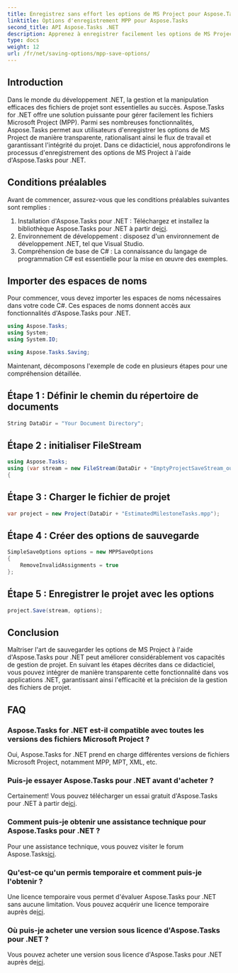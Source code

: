 ```yaml
---
title: Enregistrez sans effort les options de MS Project pour Aspose.Tasks
linktitle: Options d'enregistrement MPP pour Aspose.Tasks
second_title: API Aspose.Tasks .NET
description: Apprenez à enregistrer facilement les options de MS Project avec Aspose.Tasks pour .NET. Boostez l’efficacité de votre gestion de projet.
type: docs
weight: 12
url: /fr/net/saving-options/mpp-save-options/
---
```

## Introduction
Dans le monde du développement .NET, la gestion et la manipulation efficaces des fichiers de projet sont essentielles au succès. Aspose.Tasks for .NET offre une solution puissante pour gérer facilement les fichiers Microsoft Project (MPP). Parmi ses nombreuses fonctionnalités, Aspose.Tasks permet aux utilisateurs d'enregistrer les options de MS Project de manière transparente, rationalisant ainsi le flux de travail et garantissant l'intégrité du projet. Dans ce didacticiel, nous approfondirons le processus d'enregistrement des options de MS Project à l'aide d'Aspose.Tasks pour .NET.
## Conditions préalables
Avant de commencer, assurez-vous que les conditions préalables suivantes sont remplies :
1.  Installation d'Aspose.Tasks pour .NET : Téléchargez et installez la bibliothèque Aspose.Tasks pour .NET à partir de[ici](https://releases.aspose.com/tasks/net/).
2. Environnement de développement : disposez d'un environnement de développement .NET, tel que Visual Studio.
3. Compréhension de base de C# : La connaissance du langage de programmation C# est essentielle pour la mise en œuvre des exemples.

## Importer des espaces de noms
Pour commencer, vous devez importer les espaces de noms nécessaires dans votre code C#. Ces espaces de noms donnent accès aux fonctionnalités d'Aspose.Tasks pour .NET.

```csharp
using Aspose.Tasks;
using System;
using System.IO;

using Aspose.Tasks.Saving;
```

Maintenant, décomposons l'exemple de code en plusieurs étapes pour une compréhension détaillée.
## Étape 1 : Définir le chemin du répertoire de documents
```csharp
String DataDir = "Your Document Directory";
```
## Étape 2 : initialiser FileStream
```csharp
using Aspose.Tasks;
using (var stream = new FileStream(DataDir + "EmptyProjectSaveStream_out.xml", FileMode.Create, FileAccess.Write))
{
```
## Étape 3 : Charger le fichier de projet
```csharp
var project = new Project(DataDir + "EstimatedMilestoneTasks.mpp");
```
## Étape 4 : Créer des options de sauvegarde
```csharp
SimpleSaveOptions options = new MPPSaveOptions
{
	RemoveInvalidAssignments = true
};
```
## Étape 5 : Enregistrer le projet avec les options
```csharp
project.Save(stream, options);
```

## Conclusion
Maîtriser l'art de sauvegarder les options de MS Project à l'aide d'Aspose.Tasks pour .NET peut améliorer considérablement vos capacités de gestion de projet. En suivant les étapes décrites dans ce didacticiel, vous pouvez intégrer de manière transparente cette fonctionnalité dans vos applications .NET, garantissant ainsi l'efficacité et la précision de la gestion des fichiers de projet.

## FAQ
### Aspose.Tasks for .NET est-il compatible avec toutes les versions des fichiers Microsoft Project ?
Oui, Aspose.Tasks for .NET prend en charge différentes versions de fichiers Microsoft Project, notamment MPP, MPT, XML, etc.
### Puis-je essayer Aspose.Tasks pour .NET avant d'acheter ?
 Certainement! Vous pouvez télécharger un essai gratuit d'Aspose.Tasks pour .NET à partir de[ici](https://releases.aspose.com/).
### Comment puis-je obtenir une assistance technique pour Aspose.Tasks pour .NET ?
Pour une assistance technique, vous pouvez visiter le forum Aspose.Tasks[ici](https://forum.aspose.com/c/tasks/15).
### Qu'est-ce qu'un permis temporaire et comment puis-je l'obtenir ?
 Une licence temporaire vous permet d'évaluer Aspose.Tasks pour .NET sans aucune limitation. Vous pouvez acquérir une licence temporaire auprès de[ici](https://purchase.aspose.com/temporary-license/).
### Où puis-je acheter une version sous licence d'Aspose.Tasks pour .NET ?
 Vous pouvez acheter une version sous licence d'Aspose.Tasks pour .NET auprès de[ici](https://purchase.aspose.com/buy).